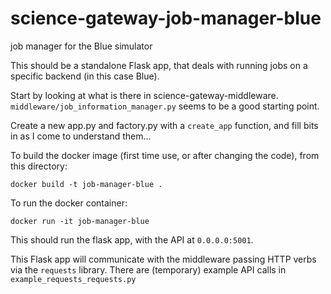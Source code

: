 # science-gateway-job-manager-blue

job manager for the Blue simulator


This should be a standalone Flask app, that deals with running jobs on a
specific backend (in this case Blue).

Start by looking at what is there in science-gateway-middleware.
`middleware/job_information_manager.py`
seems to be a good starting point.

Create a new app.py and factory.py with a `create_app` function, and fill bits
in as I come to understand them...

To build the docker image (first time use, or after changing the code), from this directory:
```
docker build -t job-manager-blue .
```

To run the docker container:
```
docker run -it job-manager-blue
```
This should run the flask app, with the API at `0.0.0.0:5001`.

This Flask app will communicate with the middleware passing HTTP verbs via the `requests` library.
There are (temporary) example API calls in `example_requests_requests.py`







